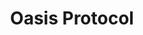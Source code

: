 ---
blog: https://medium.com/oasis-protocol-project
codehost: https://github.com/https://github.com/oasislabs
logohandle: oasis-protocol
sort: oasis-protocol
title: Oasis Protocol
twitter: https://x.com/Oasis_Protocol
website: https://www.oasis-protocol.org/
---